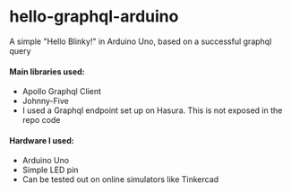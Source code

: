 # hello-graphql-arduino
A simple "Hello Blinky!" in Arduino Uno, based on a successful graphql query
#### Main libraries used:
- Apollo Graphql Client
- Johnny-Five
- I used a Graphql endpoint set up on Hasura. This is not exposed in the repo code
#### Hardware I used:
- Arduino Uno
- Simple LED pin
- Can be tested out on online simulators like Tinkercad
